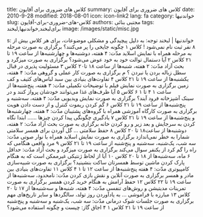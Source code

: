 title: کلاس های ضروری برای آقایون
summary: کلاس های ضروری برای آقایون
date: 2010-9-28
modified: 2018-08-01
icon:  icon-link2
lang: fa
category: خواندنیها
slug: کلاس-های-ضروری-برای-آقایون
authors: مجتبی بنائی
tags: برای‌لبخند,خواندنیها,لبخند
image: /images/static/misc.jpg

s: خواندنیها | لبخند    توجه: به دلیل پیچیدگى و مشکلى موضوعات، براى هر کلاس بیش از ٨ نفر ثبت نام نمی‌شود !    کلاس ١  چگونه جایخى را پر می‌کنند؟  برگزارى به صورت مرحله به مرحله همراه با نمایش اسلاید  مدّت: ۴ هفته، دوشنبه‌ها و چهارشنبه‌ها از ساعت ١٩ تا ٢١  کلاس ٢  آیا دستمال توالت خود به خود عوض می‌شود؟  برگزارى به صورت میزگرد و بحث آزاد  مدّت: ٢ هفته، شنبه‌ها از ساعت ١٨ تا٢٠  کلاس ٣  مسئولیت پذیری در قبال سطل زباله بردن یا نبردن ؟  م برگزارى به صورت کار عملى و گروهى  مدّت: ۴ هفته، یکشنبه‌ها از ساعت ١٩ تا ٢١  کلاس ۴  تفاوت‌هاى بنیادى بین سبد لباس‌هاى کثیف و کف زمین  برگزارى به صورت نمایش فیلم با توضیحات تکمیلى  مدّت: ٣ هفته، پنج‌شنبه‌ها از ساعت ١ ۴ تا ١ ۶  کلاس ۵  آیا ظرف‌هاى غذا می‌توانند خودشان پرواز کنند  و در سینک آشپزخانه فرود آیند؟  برگزارى به صورت نمایش ویدیویى  مدّت: ۴ هفته، سه‌شنبه و پنج‌شنبه‌ها از ساعت ١٩ تا ٢١  کلاس ۶  گم کردن ریموت کنترل و از دست دادن هویت  برگزارى به صورت کارگاه آموزشى همراه با گروه‌هاى پشتیبان  مدّت: ۴ هفته، چهارشنبه‌ها و پنج‌شنبه‌ها از ساعت ١٩ تا ٢١  کلاس ٧  یادگیرى چگونگى پیدا کردن چیزها …… ابتدا نگاه کردن  به سرجایش و بعد زیر و رو کردن خانه  برگزارى به صورت بحث آزاد  مدّت: ٢ هفته، دوشنبه‌ها از ساعت١٨ تا ٢٠  کلاس ٨  حفظ سلامتى … گل آوردن براى همسر  سلامتى شمارا به خطر نمی‌اندازد  برگزارى به صورت نمایش اسلاید همراه با نوار صوتى  مدّت: سه شب، یک‌شنبه، سه‌شنبه و پنج‌شنبه از ساعت ١٩ تا ٢١  کلاس ٩  مرد واقعى هنگامى که راه را گم کرد از یکنفر سوال می‌کند  برگزارى به صورت میزگرد و بحث آزاد  مدّت: حداقل ۶ ماه، سه‌شنبه‌ها از ١٨ تا ٢٠  کلاس ١٠  آیا از لحاظ ژنتیکى غیرممکن است که به هنگام پارک کردن ماشین  توسط همسرتان ساکت بنشینید؟  برگزارى به صورت شبیه‌سازى کامپیوترى  مدّت: ۴ هفته پنج‌شنبه‌ها از ساعت ١٢ تا ١ ۴  کلاس ١١  تفاوت‌هاى بنیادى بین مادر و همسر  برگزارى به صورت آنلاین و نقش بازى کردن  مدّت: نامحدود، سه‌شنبه‌ها از ساعت ١٩ تا ٢٢  کلاس ١٢  حفظ آرامش به هنگام خرید کردن همسر  برگزارى به صورت تمرینات مدیتیشن و روش‌هاى تنفسى  مدّت: ۴ هفته، شنبه‌ها و سه‌شنبه‌ها از ١٧ تا ٢٠  کلاس ١٣  مبارزه با فراموشى … به یادآوردن روز تولد،  سالگردها و سایر تاریخ‌هاى مهم  برگزارى به صورت جلسات شوک درمانى  مدّت: سه شب، یک‌شنبه و سه‌شنبه و پنج‌شنبه از ساعت ١٩ تا ٢١    کلاس ١ ۴  اجاق گاز: چیست و چگونه استفاده می‌شود؟